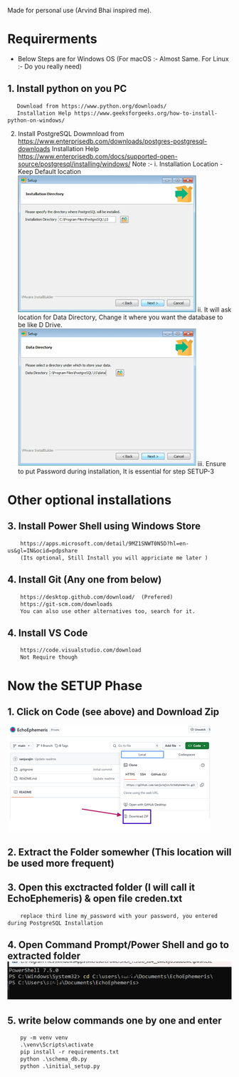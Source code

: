 Made for personal use (Arvind Bhai inspired me).

<!--  -->
# Requirerments
* Below Steps are for Windows OS (For macOS :- Almost Same. For Linux :- Do you really need)
## 1. Install python on you PC 
       Download from https://www.python.org/downloads/
       Installation Help https://www.geeksforgeeks.org/how-to-install-python-on-windows/
 2. Install PostgreSQL
        Dowmnload from https://www.enterprisedb.com/downloads/postgres-postgresql-downloads
        Installation Help
        https://www.enterprisedb.com/docs/supported-open-source/postgresql/installing/windows/
        Note :- i. Installation Location - Keep Default location 
                ![](image-2.png)
                ii. It will ask location for Data Directory, Change it where you want the database to be like D Drive.
                ![](image-1.png)
                iii. Ensure to put Password during installation, It is essential for step SETUP-3
                
# Other optional installations

## 3. Install Power Shell using Windows Store 
        https://apps.microsoft.com/detail/9MZ1SNWT0N5D?hl=en-us&gl=IN&ocid=pdpshare
        (Its optional, Still Install you will appriciate me later )
## 4. Install Git (Any one from below) 
        https://desktop.github.com/download/  (Prefered)
        https://git-scm.com/downloads
        You can also use other alternatives too, search for it.
## 4. Install VS Code 
        https://code.visualstudio.com/download
        Not Require though
<!--  -->
# Now the SETUP Phase

## 1. Click on Code (see above) and Download Zip
![alt text](image.png)
## 2. Extract the Folder somewher (This location will be used more frequent)
## 3. Open this exctracted folder (I will call it EchoEphemeris) & open file creden.txt
        replace third line my_password with your password, you entered during PostgreSQL Installation
## 4. Open Command Prompt/Power Shell and go to extracted folder ![alt text](image-3.png)
## 5. write below commands one by one and enter
        py -m venv venv
        .\venv\Scripts\activate
        pip install -r requirements.txt
        python .\schema_db.py  
        python .\initial_setup.py   




